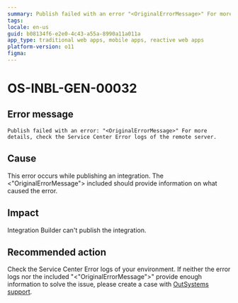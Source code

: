 ```yaml
---
summary: Publish failed with an error "<OriginalErrorMessage>" For more details, check the Service Center Error logs of the remote server.
tags:
locale: en-us
guid: b08134f6-e2e0-4c43-a55a-8990a11a011a
app_type: traditional web apps, mobile apps, reactive web apps
platform-version: o11
figma:
---
```


# OS-INBL-GEN-00032

## Error message

`Publish failed with an error: "<OriginalErrorMessage>" For more details, check the Service Center Error logs of the remote server.`

## Cause

This error occurs while publishing an integration.
The &lt;"OriginalErrorMessage"&gt; included should provide information on what caused the error.

## Impact

Integration Builder can't publish the integration.

## Recommended action

Check the Service Center Error logs of your environment. If neither the error logs nor the included "&lt;"OriginalErrorMessage"&gt;" provide enough information to solve the issue, please create a case with [OutSystems support](https://success.outsystems.com/Support).




